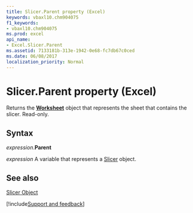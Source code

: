 ```yaml
---
title: Slicer.Parent property (Excel)
keywords: vbaxl10.chm904075
f1_keywords:
- vbaxl10.chm904075
ms.prod: excel
api_name:
- Excel.Slicer.Parent
ms.assetid: 7133181b-313e-1942-0e68-fc7db67c0ced
ms.date: 06/08/2017
localization_priority: Normal
---
```



# Slicer.Parent property (Excel)

Returns the  **[Worksheet](Excel.Worksheet.md)** object that represents the sheet that contains the slicer. Read-only.


## Syntax

_expression_.**Parent**

_expression_ A variable that represents a [Slicer](Excel.Slicer.md) object.


## See also


[Slicer Object](Excel.Slicer.md)

[!include[Support and feedback](~/includes/feedback-boilerplate.md)]